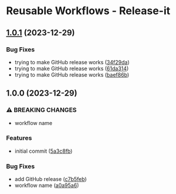 # Reusable Workflows - Release-it

## [1.0.1](https://github.com/Lupise/reusable-workflow--release-it/compare/v1.0.0...v1.0.1) (2023-12-29)


### Bug Fixes

* trying to make GitHub release works ([34f29da](https://github.com/Lupise/reusable-workflow--release-it/commit/34f29daadff4a5a7874e4f2f6d4b4bad648536ce))
* trying to make GitHub release works ([61da314](https://github.com/Lupise/reusable-workflow--release-it/commit/61da31412f3d24512fb9c3905b1c9cdf9c001186))
* trying to make GitHub release works ([baef86b](https://github.com/Lupise/reusable-workflow--release-it/commit/baef86bbb892064302b903ce37dd0fe9bacd4b65))

## 1.0.0 (2023-12-29)


### ⚠ BREAKING CHANGES

* workflow name

### Features

* initial commit ([5a3c8fb](https://github.com/Lupise/reusable-workflow--release-it/commit/5a3c8fb5527c72b41aed1db36219e0b00dbe6c6a))


### Bug Fixes

* add GitHub release ([c7b5feb](https://github.com/Lupise/reusable-workflow--release-it/commit/c7b5febafc8223487b2845cdbff0c386791458a5))
* workflow name ([a0a95a6](https://github.com/Lupise/reusable-workflow--release-it/commit/a0a95a6126b51d3fa0bf048af5df8beebb22c980))
